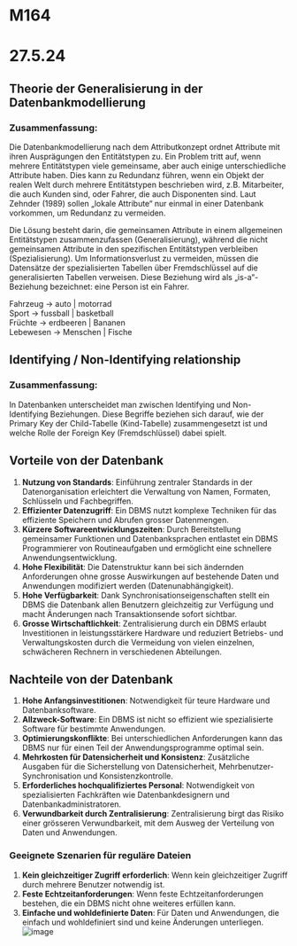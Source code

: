 # M164

# 27.5.24
## Theorie der Generalisierung in der Datenbankmodellierung
### Zusammenfassung:
Die Datenbankmodellierung nach dem Attributkonzept ordnet Attribute mit ihren Ausprägungen den Entitätstypen zu. Ein Problem tritt auf, wenn mehrere Entitätstypen viele gemeinsame, aber auch einige unterschiedliche Attribute haben. Dies kann zu Redundanz führen, wenn ein Objekt der realen Welt durch mehrere Entitätstypen beschrieben wird, z.B. Mitarbeiter, die auch Kunden sind, oder Fahrer, die auch Disponenten sind. Laut Zehnder (1989) sollen „lokale Attribute“ nur einmal in einer Datenbank vorkommen, um Redundanz zu vermeiden.

Die Lösung besteht darin, die gemeinsamen Attribute in einem allgemeinen Entitätstypen zusammenzufassen (Generalisierung), während die nicht gemeinsamen Attribute in den spezifischen Entitätstypen verbleiben (Spezialisierung). Um Informationsverlust zu vermeiden, müssen die Datensätze der spezialisierten Tabellen über Fremdschlüssel auf die generalisierten Tabellen verweisen. Diese Beziehung wird als „is-a“-Beziehung bezeichnet: eine Person ist ein Fahrer.


Fahrzeug -> auto | motorrad          
Sport -> fussball | basketball              
Früchte -> erdbeeren | Bananen           
Lebewesen -> Menschen | Fische        

## Identifying / Non-Identifying relationship
### Zusammenfassung:
In Datenbanken unterscheidet man zwischen Identifying und Non-Identifying Beziehungen. Diese Begriffe beziehen sich darauf, wie der Primary Key der Child-Tabelle (Kind-Tabelle) zusammengesetzt ist und welche Rolle der Foreign Key (Fremdschlüssel) dabei spielt.

## Vorteile von der Datenbank
1. **Nutzung von Standards**: Einführung zentraler Standards in der Datenorganisation erleichtert die Verwaltung von Namen, Formaten, Schlüsseln und Fachbegriffen.
2. **Effizienter Datenzugriff**: Ein DBMS nutzt komplexe Techniken für das effiziente Speichern und Abrufen grosser Datenmengen.
3. **Kürzere Softwareentwicklungszeiten**: Durch Bereitstellung gemeinsamer Funktionen und Datenbanksprachen entlastet ein DBMS Programmierer von Routineaufgaben und ermöglicht eine schnellere Anwendungsentwicklung.
4. **Hohe Flexibilität**: Die Datenstruktur kann bei sich ändernden Anforderungen ohne grosse Auswirkungen auf bestehende Daten und Anwendungen modifiziert werden (Datenunabhängigkeit).
5. **Hohe Verfügbarkeit**: Dank Synchronisationseigenschaften stellt ein DBMS die Datenbank allen Benutzern gleichzeitig zur Verfügung und macht Änderungen nach Transaktionsende sofort sichtbar.
6. **Grosse Wirtschaftlichkeit**: Zentralisierung durch ein DBMS erlaubt Investitionen in leistungsstärkere Hardware und reduziert Betriebs- und Verwaltungskosten durch die Vermeidung von vielen einzelnen, schwächeren Rechnern in verschiedenen Abteilungen.

## Nachteile von der Datenbank
1. **Hohe Anfangsinvestitionen**: Notwendigkeit für teure Hardware und Datenbanksoftware.
2. **Allzweck-Software**: Ein DBMS ist nicht so effizient wie spezialisierte Software für bestimmte Anwendungen.
3. **Optimierungskonflikte**: Bei unterschiedlichen Anforderungen kann das DBMS nur für einen Teil der Anwendungsprogramme optimal sein.
4. **Mehrkosten für Datensicherheit und Konsistenz**: Zusätzliche Ausgaben für die Sicherstellung von Datensicherheit, Mehrbenutzer-Synchronisation und Konsistenzkontrolle.
5. **Erforderliches hochqualifiziertes Personal**: Notwendigkeit von spezialisierten Fachkräften wie Datenbankdesignern und Datenbankadministratoren.
6. **Verwundbarkeit durch Zentralisierung**: Zentralisierung birgt das Risiko einer grösseren Verwundbarkeit, mit dem Ausweg der Verteilung von Daten und Anwendungen.
### Geeignete Szenarien für reguläre Dateien
1. **Kein gleichzeitiger Zugriff erforderlich**: Wenn kein gleichzeitiger Zugriff durch mehrere Benutzer notwendig ist.
2. **Feste Echtzeitanforderungen**: Wenn feste Echtzeitanforderungen bestehen, die ein DBMS nicht ohne weiteres erfüllen kann.
3. **Einfache und wohldefinierte Daten**: Für Daten und Anwendungen, die einfach und wohldefiniert sind und keine Änderungen unterliegen.
![image](https://github.com/Adam-Swiderski/M164/assets/143395035/ba663c40-9af2-49f0-926e-3fa2d431bdc7)
